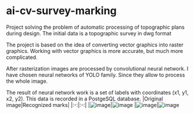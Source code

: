 # ai-cv-survey-marking

Project solving the problem of automatic processing of topographic plans during design. The initial data is a topographic survey in dwg format

The project is based on the idea of converting vector graphics into raster graphics. Working with vector graphics is more accurate, but much more complicated.

After rasterization images are processed by convolutional neural network. I have chosen neural networks of YOLO family. Since they allow to process the whole image. 

The result of neural network work is a set of labels with coordinates (x1, y1, x2, y2). This data is recorded in a PostgeSQL database.
|Original image|Recognized marks|
|:-:|:-:|
|![image](https://github.com/Air-Erik/ai-cv-survey-marking/assets/99266772/2631a419-bf31-4b0c-a5ca-f9edb7293077)|![image](https://github.com/Air-Erik/ai-cv-survey-marking/assets/99266772/72a1d8f6-1467-4606-a21c-e75c8edf37e2)
|![image](https://github.com/Air-Erik/ai-cv-survey-marking/assets/99266772/21f336cf-eb6a-4e39-a7a1-c98b35a8c4a5)|![image](https://github.com/Air-Erik/ai-cv-survey-marking/assets/99266772/88212fda-fb35-4efc-b78a-33a1fb9bc658)



